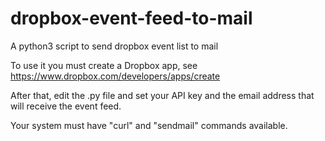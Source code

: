 # dropbox-event-feed-to-mail
A python3 script to send dropbox event list to mail

To use it you must create a Dropbox app, see https://www.dropbox.com/developers/apps/create

After that, edit the .py file and set your API key and the email address that will receive the event feed.

Your system must have "curl" and "sendmail" commands available.
